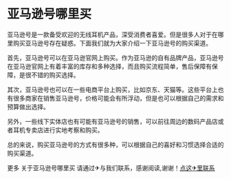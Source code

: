 # 亚马逊号哪里买

亚马逊号是一款备受欢迎的无线耳机产品，深受消费者喜爱。但是很多人对于在哪里购买亚马逊号存在疑惑。下面我们就为大家介绍一下亚马逊号的购买渠道。

首先，亚马逊号可以在亚马逊官网上购买。作为亚马逊的自有品牌产品，亚马逊号在亚马逊官网上有着丰富的库存和多种选择，而且购买流程简单，售后保障有保障，是很不错的购买选择。

其次，亚马逊号也可以在一些电商平台上购买，比如京东、天猫等。这些平台上也有很多商家在销售亚马逊号，价格可能会有所浮动，但是也可以根据自己的需求和预算做出选择。

另外，一些线下实体店也有可能有亚马逊号的销售，可以前往周边的数码产品店或者耳机专卖店进行实地考察和购买。

总的来说，购买亚马逊号的方式有很多种，可以根据自己的喜好和习惯选择合适的购买渠道。

更多 关于亚马逊号哪里买 请通过✈与我们联系，感谢阅读,谢谢！[点这✈里联系](https://1.k02.cc)